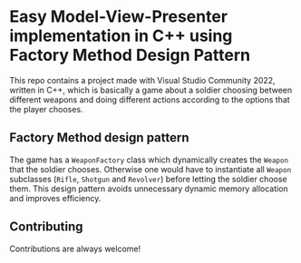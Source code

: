 # Easy Model-View-Presenter implementation in C++ using Factory Method Design Pattern

This repo contains a project made with Visual Studio Community 2022, written in C++, which is basically a game about a soldier choosing between different weapons and doing different actions according to the options that the player chooses.

## Factory Method design pattern

The game has a `WeaponFactory` class which dynamically creates the `Weapon` that the soldier chooses. Otherwise one would have to instantiate all `Weapon` subclasses (`Rifle`, `Shotgun` and `Revolver`) before letting the soldier choose them. This design pattern avoids unnecessary dynamic memory allocation and improves efficiency.

## Contributing

Contributions are always welcome!
